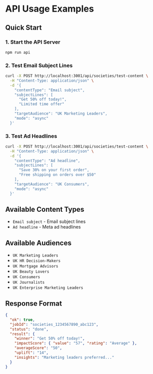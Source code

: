 # API Usage Examples

## Quick Start

### 1. Start the API Server
```bash
npm run api
```

### 2. Test Email Subject Lines
```bash
curl -X POST http://localhost:3001/api/societies/test-content \
  -H "Content-Type: application/json" \
  -d '{
    "contentType": "Email subject",
    "subjectLines": [
      "Get 50% off today!",
      "Limited time offer"
    ],
    "targetAudience": "UK Marketing Leaders",
    "mode": "async"
  }'
```

### 3. Test Ad Headlines
```bash
curl -X POST http://localhost:3001/api/societies/test-content \
  -H "Content-Type: application/json" \
  -d '{
    "contentType": "Ad headline",
    "subjectLines": [
      "Save 30% on your first order",
      "Free shipping on orders over $50"
    ],
    "targetAudience": "UK Consumers",
    "mode": "async"
  }'
```

## Available Content Types
- `Email subject` - Email subject lines
- `Ad headline` - Meta ad headlines

## Available Audiences
- `UK Marketing Leaders`
- `UK HR Decision-Makers`
- `UK Mortgage Advisors`
- `UK Beauty Lovers`
- `UK Consumers`
- `UK Journalists`
- `UK Enterprise Marketing Leaders`

## Response Format
```json
{
  "ok": true,
  "jobId": "societies_1234567890_abc123",
  "status": "done",
  "result": {
    "winner": "Get 50% off today!",
    "impactScore": { "value": "57", "rating": "Average" },
    "averageScore": "50",
    "uplift": "14",
    "insights": "Marketing leaders preferred..."
  }
}
```